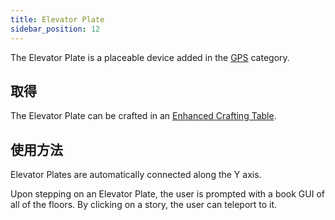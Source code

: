 ```yaml
---
title: Elevator Plate
sidebar_position: 12
---
```


The Elevator Plate is a placeable device added in the [GPS](GPS) category.

## 取得

The Elevator Plate can be crafted in an [Enhanced Crafting Table](Enhanced-Crafting-Table).

## 使用方法

Elevator Plates are automatically connected along the Y axis.

Upon stepping on an Elevator Plate, the user is prompted with a book GUI of all of the floors. By clicking on a story, the user can teleport to it.
